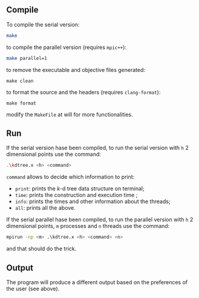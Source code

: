 ## Compile
To compile the serial version:

```bash
make
```

to compile the parallel version (requires `mpic++`):
```bash
make parallel=1
```

to remove the executable and objective files generated:
```
make clean
```

to format the source and the headers (requires `clang-format`):
```
make format
```

modify the `MakeFile` at will for more functionalities.

## Run
If the serial version hase been compiled, to run the serial version with `h` 2 dimensional points use the command:

```bash
.\kdtree.x <h> <command>
```

`command` allows to decide which information to print:

- `print`: prints the *k*-d tree data structure on terminal;
- `time`: prints the construction and execution time ;
- `info`: prints the times and other information about the threads;
- `all`: prints all the above.
	
If the serial parallel hase been compiled, to run the parallel version with `h` 2 dimensional points, `m` processes and `n` threads use the command:

```bash
mpirun -np <m> .\kdtree.x <h> <command> <n>
```

and that should do the trick.

## Output
The program will produce a different output based on the preferences of the user (see above).

